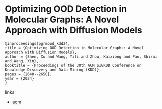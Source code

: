 # Optimizing OOD Detection in Molecular Graphs: A Novel Approach with Diffusion Models

```
@inproceedings{pgrmood_kdd24,
title = {Optimizing OOD Detection in Molecular Graphs: A Novel Approach with Diffusion Models},
author = {Shen, Xu and Wang, Yili and Zhou, Kaixiong and Pan, Shirui and Wang, Xin},
booktitle = {Proceedings of the 30th ACM SIGKDD Conference on Knowledge Discovery and Data Mining (KDD)},
pages = {2640--2650},
year = {2024}
}
```

links
- [acm](https://dl.acm.org/doi/10.1145/3637528.3671785)
